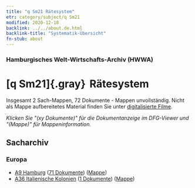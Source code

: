 ```yaml
---
title: "q Sm21 Rätesystem"
etr: category/subject/q Sm21
modified: 2020-12-18
backlink: ../../about.de.html
backlink-title: "Systematik-Übersicht"
fn-stub: about
---
```


### Hamburgisches Welt-Wirtschafts-Archiv (HWWA)
# [q Sm21]{.gray}&#8201; Rätesystem&#160; 




Insgesamt 2 Sach-Mappen, 72 Dokumente - Mappen unvollständig.
Nicht als Mappe aufbereitetes Material finden Sie unter [digitalisierte Filme](/film/h1_sh).

_Klicken Sie "(xy Dokumente)" für die Dokumentanzeige im DFG-Viewer und "(Mappe)" für Mappeninformation._

## Sacharchiv




### Europa

- [A9 Hamburg](../../../geo/about.de.html#A9) (<a href="https://dfg-viewer.de/show/?tx_dlf[id]=https://pm20.zbw.eu/mets/sh/1409xx/140905/1604xx/160411/public.mets.de.xml" target="_blank">71 Dokumente</a>) ([Mappe](http://purl.org/pressemappe20/folder/sh/140905,160411))
- [A36 Italienische Kolonien](../../../geo/about.de.html#A36) (<a href="https://dfg-viewer.de/show/?tx_dlf[id]=https://pm20.zbw.eu/mets/sh/1410xx/141012/1604xx/160411/public.mets.de.xml" target="_blank">1 Dokumente</a>) ([Mappe](http://purl.org/pressemappe20/folder/sh/141012,160411))


